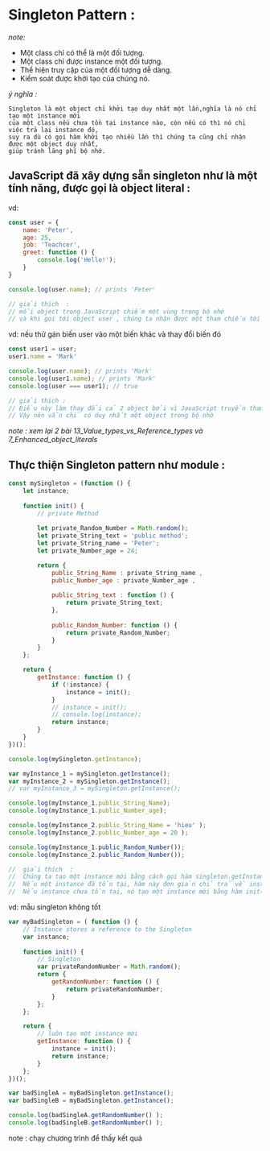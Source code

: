 # Singleton Pattern : 
_note:_
-   Một class chỉ có thể là một đối tượng.
-   Một class chỉ được instance một đối tượng.
-   Thể hiện truy cập của một đối tượng dễ dàng.
-   Kiểm soát được khởi tạo của chúng nó.
    
_ý nghĩa :_

    Singleton là một object chỉ khởi tạo duy nhất một lần,nghĩa là nó chỉ tạo một instance mới 
    của một class nếu chưa tồn tại instance nào, còn nếu có thì nó chỉ việc trả lại instance đó,
    suy ra dù có gọi hàm khởi tạo nhiều lần thì chúng ta cũng chỉ nhận được một object duy nhất, 
    giúp tránh lãng phí bộ nhớ.



## JavaScript đã xây dựng sẵn singleton như là một tính năng, được gọi là object literal :

vd:
```js
const user = {
    name: 'Peter',
    age: 25,
    job: 'Teachcer',
    greet: function () {
        console.log('Hello!');
    }
}

console.log(user.name); // prints 'Peter'

// giải thích  :
// mỗi object trong JavaScript chiếm một vùng trong bộ nhớ 
// và khi gọi tới object user , chúng ta nhận được một tham chiếu tới nó
```

vd: nếu thử gán biến user vào một biến khác và thay đổi biến đó
```js
const user1 = user;
user1.name = 'Mark'

console.log(user.name); // prints 'Mark'
console.log(user1.name); // prints 'Mark'
console.log(user === user1); // true

// giải thích :
// Điều này làm thay đổi cả 2 object bởi vì JavaScript truyền tham chiếu chứ không phải truyền giá trị.
// Vậy nên vẫn chỉ có duy nhất một object trong bộ nhớ
```

_note : xem lại 2 bài 13_Value_types_vs_Reference_types và 7_Enhanced_object_literals_


## Thực thiện Singleton pattern như module :

```js
const mySingleton = (function () {
    let instance;
    
    function init() {
        // private Method
    
        let private_Random_Number = Math.random();
        let private_String_text = 'public method';
        let private_String_name = 'Peter';
        let private_Number_age = 24;

        return {
            public_String_Name : private_String_name ,
            public_Number_age : private_Number_age ,
            
            public_String_text : function () {
                return private_String_text;
            },
            
            public_Random_Number: function () {
                return private_Random_Number;
            }
        }
    };

    return {
        getInstance: function () {
            if (!instance) {
                instance = init();
            }
            // instance = init();
            // console.log(instance);
            return instance;
        }
    }
})();

console.log(mySingleton.getInstance);

var myInstance_1 = mySingleton.getInstance();
var myInstance_2 = mySingleton.getInstance();
// var myInstance_3 = mySingleton.getInstance();

console.log(myInstance_1.public_String_Name);           
console.log(myInstance_1.public_Number_age);           

console.log(myInstance_2.public_String_Name = 'hieu' );
console.log(myInstance_2.public_Number_age = 20 );     

console.log(myInstance_1.public_Random_Number());       
console.log(myInstance_2.public_Random_Number());

//  giải thích  : 
//  Chúng ta tạo một instance mới bằng cách gọi hàm singleton.getInstance 
//  Nếu một instance đã tồn tại, hàm này đơn giản chỉ trả về instance đó, 
//  Nếu instance chưa tồn tại, nó tạo một instance mới bằng hàm init()

```


vd: mẫu singleton không tốt 
```js
var myBadSingleton = ( function () {
    // Instance stores a reference to the Singleton
    var instance;
    
    function init() {
        // Singleton
        var privateRandomNumber = Math.random();
        return {
            getRandomNumber: function () {
                return privateRandomNumber;
            }
        };
    };

    return {
        // luôn tạo một instance mới  
        getInstance: function () {
            instance = init();
            return instance;
        }
    };
})();

var badSingleA = myBadSingleton.getInstance();
var badSingleB = myBadSingleton.getInstance();

console.log(badSingleA.getRandomNumber() );
console.log(badSingleB.getRandomNumber() ); 

```
note : chạy chương trình để thấy kết quả 
